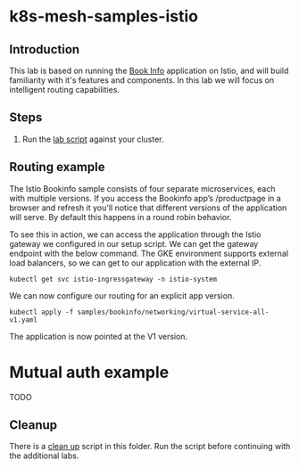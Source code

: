 # k8s-mesh-samples-istio

## Introduction
This lab is based on running the [Book Info](https://istio.io/docs/examples/bookinfo) application on Istio, and will build familiarity with it's features and components. In this lab we will focus on intelligent routing capabilities.

## Steps
1. Run the [lab script](lab.sh) against your cluster.

## Routing example
The Istio Bookinfo sample consists of four separate microservices, each with multiple versions. If you access the Bookinfo app’s /productpage in a browser and refresh it you'll notice that different versions of the application will serve. By default this happens in a round robin behavior.

To see this in action, we can access the application through the Istio gateway we configured in our setup script. We can get the gateway endpoint with the below command. The GKE environment supports external load balancers, so we can get to our application with the external IP.

```
kubectl get svc istio-ingressgateway -n istio-system
```

We can now configure our routing for an explicit app version.

```
kubectl apply -f samples/bookinfo/networking/virtual-service-all-v1.yaml
```

The application is now pointed at the V1 version.

# Mutual auth example
TODO

## Cleanup
There is a [clean up](cleanup.sh) script in this folder. Run the script before continuing with the additional labs.
